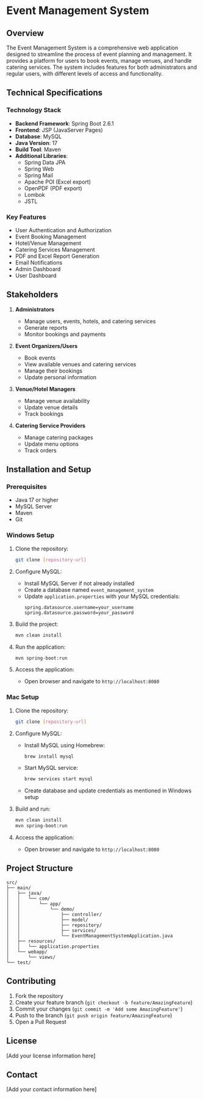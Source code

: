 # Event Management System

## Overview
The Event Management System is a comprehensive web application designed to streamline the process of event planning and management. It provides a platform for users to book events, manage venues, and handle catering services. The system includes features for both administrators and regular users, with different levels of access and functionality.

## Technical Specifications

### Technology Stack
- **Backend Framework**: Spring Boot 2.6.1
- **Frontend**: JSP (JavaServer Pages)
- **Database**: MySQL
- **Java Version**: 17
- **Build Tool**: Maven
- **Additional Libraries**:
  - Spring Data JPA
  - Spring Web
  - Spring Mail
  - Apache POI (Excel export)
  - OpenPDF (PDF export)
  - Lombok
  - JSTL

### Key Features
- User Authentication and Authorization
- Event Booking Management
- Hotel/Venue Management
- Catering Services Management
- PDF and Excel Report Generation
- Email Notifications
- Admin Dashboard
- User Dashboard

## Stakeholders
1. **Administrators**
   - Manage users, events, hotels, and catering services
   - Generate reports
   - Monitor bookings and payments

2. **Event Organizers/Users**
   - Book events
   - View available venues and catering services
   - Manage their bookings
   - Update personal information

3. **Venue/Hotel Managers**
   - Manage venue availability
   - Update venue details
   - Track bookings

4. **Catering Service Providers**
   - Manage catering packages
   - Update menu options
   - Track orders

## Installation and Setup

### Prerequisites
- Java 17 or higher
- MySQL Server
- Maven
- Git

### Windows Setup
1. Clone the repository:
   ```bash
   git clone [repository-url]
   ```

2. Configure MySQL:
   - Install MySQL Server if not already installed
   - Create a database named `event_management_system`
   - Update `application.properties` with your MySQL credentials:
     ```
     spring.datasource.username=your_username
     spring.datasource.password=your_password
     ```

3. Build the project:
   ```bash
   mvn clean install
   ```

4. Run the application:
   ```bash
   mvn spring-boot:run
   ```

5. Access the application:
   - Open browser and navigate to `http://localhost:8080`

### Mac Setup
1. Clone the repository:
   ```bash
   git clone [repository-url]
   ```

2. Configure MySQL:
   - Install MySQL using Homebrew:
     ```bash
     brew install mysql
     ```
   - Start MySQL service:
     ```bash
     brew services start mysql
     ```
   - Create database and update credentials as mentioned in Windows setup

3. Build and run:
   ```bash
   mvn clean install
   mvn spring-boot:run
   ```

4. Access the application:
   - Open browser and navigate to `http://localhost:8080`

## Project Structure
```
src/
├── main/
│   ├── java/
│   │   └── com/
│   │       └── app/
│   │           └── demo/
│   │               ├── controller/
│   │               ├── model/
│   │               ├── repository/
│   │               ├── services/
│   │               └── EventManagementSystemApplication.java
│   ├── resources/
│   │   └── application.properties
│   └── webapp/
│       └── views/
└── test/
```

## Contributing
1. Fork the repository
2. Create your feature branch (`git checkout -b feature/AmazingFeature`)
3. Commit your changes (`git commit -m 'Add some AmazingFeature'`)
4. Push to the branch (`git push origin feature/AmazingFeature`)
5. Open a Pull Request

## License
[Add your license information here]

## Contact
[Add your contact information here] 
